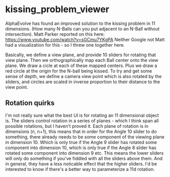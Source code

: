 # kissing_problem_viewer
AlphaEvolve has found an improved solution to the kissing problem in 11 dimensions. (How many N-Balls can you put adjacent to an N-Ball without intersection). Matt Parker reported on this here: https://www.youtube.com/watch?v=sGCmu7YKgPA
Neither Google not Matt had a visualization for this - so I threw one together here.

Basically, we define a view plane, and provide 10 sliders for rotating that view plane. Then we orthographically map each Ball center onto the view plane. We draw a cicle at each of these mapped centers. Plus we draw a red circle at the origin for the N-ball being kissed. To try and get some sense of depth, we define a camera view point which is also rotated by the sliders, and circles are scaled in inverse proportion to their distance to the view point.

## Rotation quirks
I'm not really sure what the best UI is for rotating an 11 dimensional object is. The sliders control rotation in a series of planes - which I think span all possible rotations, but I haven't proved it. Each plane of rotation is in dimensions (n, n+1), this means that in order for the Angle 10 slider to do something, there already needs to be some component of the viewing plane in dimension 10. Which is only true if the Angle 9 slider has rotated some component into dimension 10, which is only true if the Angle 8 slider has rotated some component into dimension 9 etc. This means the lower sliders will only do something if you've fiddled with all the sliders above them. And in general, they have a less noticable effect that the higher sliders. I'd be interested to know if there's a better way to parameterize a 11d rotation.
